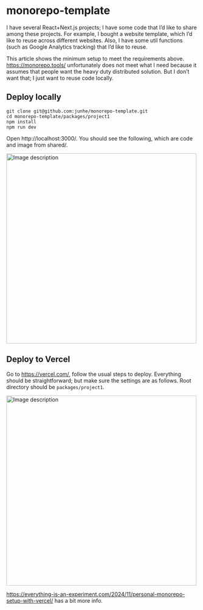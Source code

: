 # monorepo-template

I have several React+Next.js projects; I have some code that I’d like to share among these projects. For example, I bought a website template, which I’d like to reuse across different websites. Also, I have some util functions (such as Google Analytics tracking) that I’d like to reuse.

This article shows the minimum setup to meet the requirements above. https://monorepo.tools/ unfortunately does not meet what I need because it assumes that people want the heavy duty distributed solution. But I don’t want that; I just want to reuse code locally.

## Deploy locally

```
git clone git@github.com:junhe/monorepo-template.git
cd monorepo-template/packages/project1
npm install
npm run dev
```

Open http://localhost:3000/. You should see the following, which are code and image from shared/.

<img src="https://github.com/user-attachments/assets/df9ee1c5-4ee6-4a45-a13d-d641e20f6c56" alt="Image description" style="width: 500px; height: auto;">


## Deploy to Vercel
Go to https://vercel.com/, follow the usual steps to deploy. Everything should be straightforward; but make sure the settings are as follows. Root directory should be `packages/project1`.

<img src="https://github.com/user-attachments/assets/ba612ba7-9439-4374-9b5e-1051414a4b72" alt="Image description" style="width: 500px; height: auto;">


https://everything-is-an-experiment.com/2024/11/personal-monorepo-setup-with-vercel/ has a bit more info.

